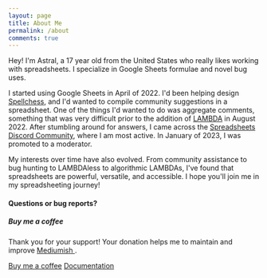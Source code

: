 ```yaml
---
layout: page
title: About Me
permalink: /about
comments: true
---
```


<div class="row justify-content-between">
<div class="col-md-8 pr-5">

<p>Hey! I'm Astral, a 17 year old from the United States who really likes working with spreadsheets. I specialize in Google Sheets formulae and novel bug uses.</p>

<p>I started using Google Sheets in April of 2022. I'd been helping design <a href="https://spellchess.io/">Spellchess</a>, and I'd wanted to compile community suggestions in a spreadsheet. One of the things I'd wanted to do was aggregate comments, something that was very difficult prior to the addition of <a href ="https://support.google.com/docs/answer/12508718">LAMBDA</a> in August 2022. After stumbling around for answers, I came across the <a href="https://discord.gg/M9GKpPd">Spreadsheets Discord Community</a>, where I am most active. In January of 2023, I was promoted to a moderator.</p>
  
<p>My interests over time have also evolved. From community assistance to bug hunting to LAMBDAless to algorithmic LAMBDAs, I've found that spreadsheets are powerful, versatile, and accessible. I hope you'll join me in my spreadsheeting journey!</p>

<h4>Questions or bug reports?</h4>

</div>

<div class="col-md-4">

<div class="sticky-top sticky-top-80">
<h5>Buy me a coffee</h5>

<p>Thank you for your support! Your donation helps me to maintain and improve <a target="_blank" href="https://github.com/wowthemesnet/mediumish-theme-jekyll">Mediumish <i class="fab fa-github"></i></a>.</p>

<a target="_blank" href="https://www.wowthemes.net/donate/" class="btn btn-danger">Buy me a coffee</a> <a target="_blank" href="https://bootstrapstarter.com/bootstrap-templates/template-mediumish-bootstrap-jekyll/" class="btn btn-warning">Documentation</a>

</div>
</div>
</div>
